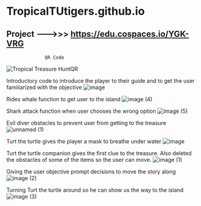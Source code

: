 # TropicalTUtigers.github.io

## Project --->>> https://edu.cospaces.io/YGK-VRG




                  QR Code          
![Tropical Treasure HuntQR](https://user-images.githubusercontent.com/93938227/218311526-e24e3e0a-2873-4d67-9614-293c03827e2f.png)


Introductory code to introduce the player to their guide and to get the user familiarized with the objective
![image](https://user-images.githubusercontent.com/93938227/218312285-a0534f58-4d44-45a9-b3e3-56195551d8c0.png)

Rides whale function to get user to the island
![image (4)](https://user-images.githubusercontent.com/93938227/218313153-516764e9-c709-45ee-9b1a-fd90d235850e.png)


Shark attack function when user chooses the wrong option
![image (5)](https://user-images.githubusercontent.com/93938227/218313154-8fd947cd-886e-489c-9a36-13dc434cd572.png)


Evil diver obstacles to prevent user from getting to the treasure
![unnamed (1)](https://user-images.githubusercontent.com/93938227/218313155-14972205-d30c-43dd-bc5e-dc9c4c800569.png)


Turt the turtle gives the player a mask to breathe under water
![image](https://user-images.githubusercontent.com/93938227/218313156-c9c1e92d-ecd7-4540-abfa-c9b022d901e7.png)

Turt the turtle companion gives the first clue to the treasure. Also deleted the obstacles of some of the items so the user can move.
![image (1)](https://user-images.githubusercontent.com/93938227/218313157-0b002a29-0e2a-4cf2-b498-a4f726c47db4.png)


Giving the user objective prompt decisions to move the story along
![image (2)](https://user-images.githubusercontent.com/93938227/218313158-0db1cf3e-6628-4b77-a06c-9327e077dad7.png)


Turning Turt the turtle around so he can show us the way to the island
![image (3)](https://user-images.githubusercontent.com/93938227/218313159-55f854cc-c3e4-4279-b917-48cc2e8b780d.png)
